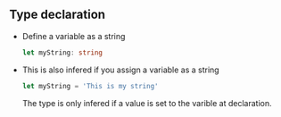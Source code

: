 ## Type declaration

* Define a variable as a string
    
    ``` typescript
    let myString: string
    ```
    
* This is also infered if you assign a variable as a string
  
    ``` typescript
    let myString = 'This is my string'
    ```
    
    The type is only infered if a value is set to the varible at declaration.
    



